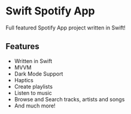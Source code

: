 
# Swift Spotify App

Full featured Spotify App project written in Swift!

## Features
- Written in Swift
- MVVM
- Dark Mode Support
- Haptics
- Create playlists
- Listen to music
- Browse and Search tracks, artists and songs
- And much more!


